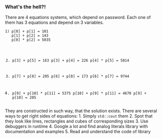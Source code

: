 <div><h3>What's the hell?!</h3><p>There are 4 equations systems, which depend on password. Each one of them has 3 equations and depend on 3 variables.</p>
<pre><code>1) p[0] + p[1] = 101
   p[1] + p[2] = 143
   p[0] * p[2] = 5035

2) p[3] + p[5] = 163
   p[3] + p[4] = 226
   p[4] * p[5] = 5814

3) p[7] + p[8] = 205
   p[6] + p[8] = 173
   p[6] * p[7] = 9744

4) p[9] + p[10] * p[11] = 5375
   p[10] + p[9] * p[11] = 4670
   p[9] + p[10] = 205
</code></pre>
<p>They are constructed in such way, that the solution exists. There are several ways to get right sides of equations: 
1. Simply <code>std::cout</code> them
2. Spot that they look like lines, rectangles and cubes of corresponding sizes
3. Use debuggers in runtime
4. Google a lot and find analog literals library with documentation and examples
5. Read and understand the code of library</p></div>
